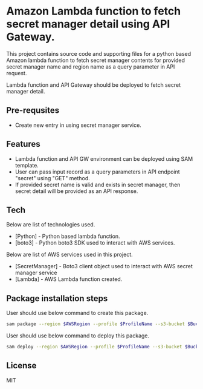 # Amazon Lambda function to fetch secret manager detail using API Gateway.
This project contains source code and supporting files for a python based Amazon lambda function to fetch
secret manager contents for provided secret manager name and region name as a query parameter in API request.


Lambda function and API Gateway should be deployed to fetch secret manager detail.

## Pre-requsites
- Create new entry in using secret manager service.

## Features
- Lambda function and API GW environment can be deployed using SAM template.
- User can pass input record as a query parameters in API endpoint "secret" using "GET" method.
- If provided secret name is valid and exists in secret manager, then secret detail will be provided as an API response.


## Tech
Below are list of technologies used.
- [Python] - Python based lambda function.
- [boto3] - Python boto3 SDK used to interact with AWS services.

Below are list of AWS services used in this project.
- [SecretManager] - Boto3 client object used to interact with AWS secret manager service
- [Lambda]        - AWS Lambda function created.


## Package installation steps

User should use below command to create this package.
```bash
sam package --region $AWSRegion --profile $ProfileName --s3-bucket $BucketName --template-file $BuiltTemplate --output-template-file deploy.yaml
```

User should use below command to deploy this package.
```bash
sam deploy --region $AWSRegion --profile $ProfileName --s3-bucket $BucketName --template-file $BuiltTemplate --stack-name $StackName --capabilities CAPABILITY_IAM

```


## License
MIT

